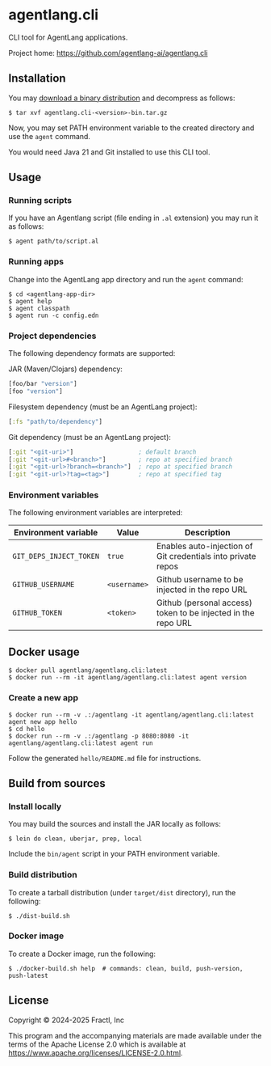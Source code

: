 # agentlang.cli

CLI tool for AgentLang applications.

Project home: https://github.com/agentlang-ai/agentlang.cli


## Installation

You may [download a binary distribution](https://github.com/agentlang-ai/agentlang.cli/releases) and decompress as follows:

```shell
$ tar xvf agentlang.cli-<version>-bin.tar.gz
```

Now, you may set PATH environment variable to the created directory and use the `agent` command.

You would need Java 21 and Git installed to use this CLI tool.


## Usage

### Running scripts

If you have an Agentlang script (file ending in `.al` extension) you may run it as follows:

```shell
$ agent path/to/script.al
```

### Running apps

Change into the AgentLang app directory and run the `agent` command:

```shell
$ cd <agentlang-app-dir>
$ agent help
$ agent classpath
$ agent run -c config.edn
```

### Project dependencies

The following dependency formats are supported:

JAR (Maven/Clojars) dependency:
```clojure
[foo/bar "version"]
[foo "version"]
```

Filesystem dependency (must be an AgentLang project):
```clojure
[:fs "path/to/dependency"]
```

Git dependency (must be an AgentLang project):
```clojure
[:git "<git-uri>"]                  ; default branch
[:git "<git-url>#<branch>"]         ; repo at specified branch
[:git "<git-url>?branch=<branch>"]  ; repo at specified branch
[:git "<git-url>?tag=<tag>"]        ; repo at specified tag
```

### Environment variables

The following environment variables are interpreted:

| Environment variable    | Value        | Description                                                  |
|-------------------------|--------------|--------------------------------------------------------------|
| `GIT_DEPS_INJECT_TOKEN` | `true`       | Enables auto-injection of Git credentials into private repos |
| `GITHUB_USERNAME`       | `<username>` | Github username to be injected in the repo URL               |
| `GITHUB_TOKEN`          | `<token>`    | Github (personal access) token to be injected in the repo URL| 


## Docker usage

```shell
$ docker pull agentlang/agentlang.cli:latest
$ docker run --rm -it agentlang/agentlang.cli:latest agent version
```

### Create a new app

```shell
$ docker run --rm -v .:/agentlang -it agentlang/agentlang.cli:latest agent new app hello
$ cd hello
$ docker run --rm -v .:/agentlang -p 8080:8080 -it agentlang/agentlang.cli:latest agent run
```

Follow the generated `hello/README.md` file for instructions.


## Build from sources

### Install locally

You may build the sources and install the JAR locally as follows:

```shell
$ lein do clean, uberjar, prep, local
```

Include the `bin/agent` script in your PATH environment variable.

### Build distribution

To create a tarball distribution (under `target/dist` directory), run the following:

```shell
$ ./dist-build.sh
```

### Docker image

To create a Docker image, run the following:

```shell
$ ./docker-build.sh help  # commands: clean, build, push-version, push-latest
```


## License

Copyright © 2024-2025 Fractl, Inc

This program and the accompanying materials are made available under the
terms of the Apache License 2.0 which is available at
https://www.apache.org/licenses/LICENSE-2.0.html.
